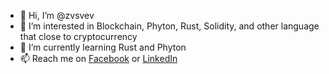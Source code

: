 - 👋 Hi, I’m @zvsvev
- 👀 I’m interested in Blockchain, Phyton, Rust, Solidity, and other language that close to cryptocurrency
- 🌱 I’m currently learning Rust and Phyton
- 📫 Reach me on <a href="https://www.facebook.com/zvsvev.id">Facebook</a> or <a href="https://www.linkedin.com/in/zvsvev">LinkedIn</a>

<!---
zvsvev/zvsvev is a ✨ special ✨ repository because its `README.md` (this file) appears on your GitHub profile.
You can click the Preview link to take a look at your changes.
--->
